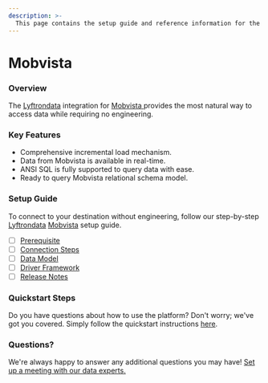 ```yaml
---
description: >-
  This page contains the setup guide and reference information for the Mobvista source connector.
---
```


# Mobvista

### Overview

The [Lyftrondata](https://www.lyftrondata.com/) integration for [Mobvista](https://www.lyftrondata.com/integration/mobvista/)[ ](https://www.lyftrondata.com/integration/mobvista/)provides the most natural way to access data while requiring no engineering.

### Key Features

* Comprehensive incremental load mechanism.
* Data from Mobvista is available in real-time.&#x20;
* ANSI SQL is fully supported to query data with ease.
* Ready to query Mobvista relational schema model.

### Setup Guide

To connect to your destination without engineering, follow our step-by-step [Lyftrondata](https://www.lyftrondata.com/)  [Mobvista](https://www.lyftrondata.com/integration/mobvista/) setup guide.

* [ ] [Prerequisite](../../marketing-analytics/mobvista/prerequisite.md)
* [ ] [Connection Steps](../../marketing-analytics/mobvista/connection-steps.md)
* [ ] [Data Model](../../marketing-analytics/mobvista/data-model/)
* [ ] [Driver Framework](../../marketing-analytics/mobvista/driver-framework/)
* [ ] [Release Notes](../../marketing-analytics/mobvista/release-notes.md)

### Quickstart Steps

Do you have questions about how to use the platform? Don't worry; we've got you covered. Simply follow the quickstart instructions [here](../../../quickstart-steps.md).

### Questions? <a href="#questions" id="questions"></a>

We're always happy to answer any additional questions you may have! [Set up a meeting with our data experts.](https://www.lyftrondata.com/book-a-meeting/)

